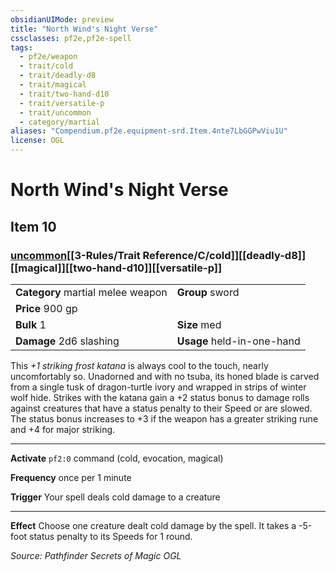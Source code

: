 ```yaml
---
obsidianUIMode: preview
title: "North Wind's Night Verse"
cssclasses: pf2e,pf2e-spell
tags:
  - pf2e/weapon
  - trait/cold
  - trait/deadly-d8
  - trait/magical
  - trait/two-hand-d10
  - trait/versatile-p
  - trait/uncommon
  - category/martial
aliases: "Compendium.pf2e.equipment-srd.Item.4nte7LbGGPwViu1U"
license: OGL
---
```

# North Wind's Night Verse
## Item 10
### [uncommon](uncommon "Uncommon Rarity Trait")[[3-Rules/Trait Reference/C/cold]][[deadly-d8]][[magical]][[two-hand-d10]][[versatile-p]]

|  |  |
| -- | -- |
| **Category** martial melee weapon | **Group** sword |
| **Price** 900 gp |  |
| **Bulk** 1 | **Size** med |
| **Damage** 2d6 slashing  | **Usage** held-in-one-hand |



This _+1 striking frost katana_ is always cool to the touch, nearly uncomfortably so. Unadorned and with no tsuba, its honed blade is carved from a single tusk of dragon-turtle ivory and wrapped in strips of winter wolf hide. Strikes with the katana gain a +2 status bonus to damage rolls against creatures that have a status penalty to their Speed or are slowed. The status bonus increases to +3 if the weapon has a greater striking rune and +4 for major striking.

* * *

**Activate** `pf2:0` command (cold, evocation, magical)

**Frequency** once per 1 minute

**Trigger** Your spell deals cold damage to a creature

* * *

**Effect** Choose one creature dealt cold damage by the spell. It takes a -5-foot status penalty to its Speeds for 1 round.

*Source: Pathfinder Secrets of Magic*
*OGL*